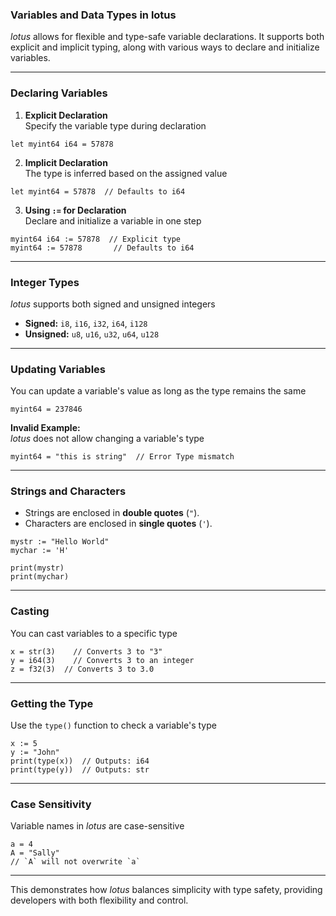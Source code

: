 ### Variables and Data Types in lotus  
*lotus* allows for flexible and type-safe variable declarations. It supports both explicit and implicit typing, along with various ways to declare and initialize variables.  

---

### Declaring Variables  

1. **Explicit Declaration**  
Specify the variable type during declaration  
```lotus
let myint64 i64 = 57878
```

2. **Implicit Declaration**  
The type is inferred based on the assigned value  
```lotus
let myint64 = 57878  // Defaults to i64
```

3. **Using `:=` for Declaration**  
Declare and initialize a variable in one step  
```lotus
myint64 i64 := 57878  // Explicit type
myint64 := 57878       // Defaults to i64
```

---

### Integer Types  
*lotus* supports both signed and unsigned integers  
- **Signed:** `i8`, `i16`, `i32`, `i64`, `i128`  
- **Unsigned:** `u8`, `u16`, `u32`, `u64`, `u128`  

---

### Updating Variables  
You can update a variable's value as long as the type remains the same  
```lotus
myint64 = 237846
```

**Invalid Example:**  
*lotus* does not allow changing a variable's type  
```lotus
myint64 = "this is string"  // Error Type mismatch
```

---

### Strings and Characters  
- Strings are enclosed in **double quotes** (`"`).  
- Characters are enclosed in **single quotes** (`'`).  

```lotus
mystr := "Hello World"
mychar := 'H'

print(mystr)
print(mychar)
```

---

### Casting  
You can cast variables to a specific type  
```lotus
x = str(3)    // Converts 3 to "3"
y = i64(3)    // Converts 3 to an integer
z = f32(3)  // Converts 3 to 3.0
```

---

### Getting the Type  
Use the `type()` function to check a variable's type  
```lotus
x := 5
y := "John"
print(type(x))  // Outputs: i64
print(type(y))  // Outputs: str
```

---

### Case Sensitivity  
Variable names in *lotus* are case-sensitive  
```lotus
a = 4
A = "Sally"
// `A` will not overwrite `a`
```

---

This demonstrates how *lotus* balances simplicity with type safety, providing developers with both flexibility and control.